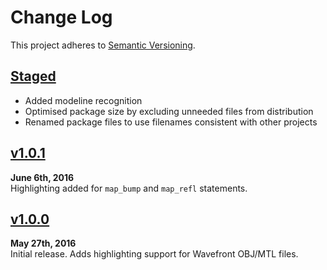 Change Log
==========

This project adheres to [Semantic Versioning](http://semver.org).


[Staged]
------------------------------------------------------------------------
* Added modeline recognition
* Optimised package size by excluding unneeded files from distribution
* Renamed package files to use filenames consistent with other projects


[v1.0.1]
------------------------------------------------------------------------
**June 6th, 2016**  
Highlighting added for `map_bump` and `map_refl` statements.


[v1.0.0]
------------------------------------------------------------------------
**May 27th, 2016**  
Initial release. Adds highlighting support for Wavefront OBJ/MTL files.


[Referenced links]:_____________________________________________________
[Staged]: ../../compare/v1.0.1...HEAD
[v1.0.1]: https://github.com/Alhadis/language-wavefront/releases/v1.0.1
[v1.0.0]: https://github.com/Alhadis/language-wavefront/releases/v1.0.0

